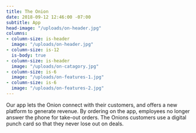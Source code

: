 ```yaml
---
title: The Onion
date: 2018-09-12 12:46:00 -07:00
subtitle: App
head-image: "/uploads/on-header.jpg"
columns:
- column-size: is-header
  image: "/uploads/on-header.jpg"
- column-size: is-12
  is-body: true
- column-size: is-header
  image: "/uploads/on-catagory.jpg"
- column-size: is-6
  image: "/uploads/on-features-1.jpg"
- column-size: is-6
  image: "/uploads/on-features-2.jpg"
---
```


Our app lets the Onion connect with their customers, and offers a new platform to generate revenue. By ordering on the app, employees no longer answer the phone for take-out orders. The Onions customers use a digital punch card so that they never lose out on deals. 